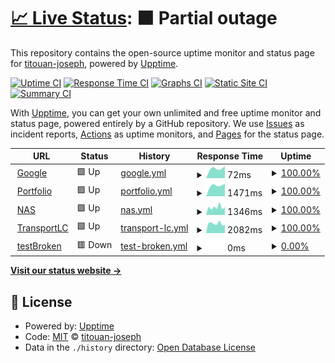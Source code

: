 # [📈 Live Status](https://upptime.cicorella.net): <!--live status--> **🟧 Partial outage**

This repository contains the open-source uptime monitor and status page for [titouan-joseph](https://upptime.cicorella.net), powered by [Upptime](https://github.com/upptime/upptime).

[![Uptime CI](https://github.com/titouan-joseph/upptime/workflows/Uptime%20CI/badge.svg)](https://github.com/titouan-joseph/upptime/actions?query=workflow%3A%22Uptime+CI%22)
[![Response Time CI](https://github.com/titouan-joseph/upptime/workflows/Response%20Time%20CI/badge.svg)](https://github.com/titouan-joseph/upptime/actions?query=workflow%3A%22Response+Time+CI%22)
[![Graphs CI](https://github.com/titouan-joseph/upptime/workflows/Graphs%20CI/badge.svg)](https://github.com/titouan-joseph/upptime/actions?query=workflow%3A%22Graphs+CI%22)
[![Static Site CI](https://github.com/titouan-joseph/upptime/workflows/Static%20Site%20CI/badge.svg)](https://github.com/titouan-joseph/upptime/actions?query=workflow%3A%22Static+Site+CI%22)
[![Summary CI](https://github.com/titouan-joseph/upptime/workflows/Summary%20CI/badge.svg)](https://github.com/titouan-joseph/upptime/actions?query=workflow%3A%22Summary+CI%22)

With [Upptime](https://upptime.js.org), you can get your own unlimited and free uptime monitor and status page, powered entirely by a GitHub repository. We use [Issues](https://github.com/titouan-joseph/upptime/issues) as incident reports, [Actions](https://github.com/titouan-joseph/upptime/actions) as uptime monitors, and [Pages](https://upptime.cicorella.net) for the status page.

<!--start: status pages-->
<!-- This summary is generated by Upptime (https://github.com/upptime/upptime) -->
<!-- Do not edit this manually, your changes will be overwritten -->
<!-- prettier-ignore -->
| URL | Status | History | Response Time | Uptime |
| --- | ------ | ------- | ------------- | ------ |
| <img alt="" src="https://favicons.githubusercontent.com/www.google.com" height="13"> [Google](https://www.google.com) | 🟩 Up | [google.yml](https://github.com/titouan-joseph/upptime/commits/HEAD/history/google.yml) | <details><summary><img alt="Response time graph" src="./graphs/google/response-time-week.png" height="20"> 72ms</summary><br><a href="https://upptime.cicorella.net/history/google"><img alt="Response time 72" src="https://img.shields.io/endpoint?url=https%3A%2F%2Fraw.githubusercontent.com%2Ftitouan-joseph%2Fupptime%2FHEAD%2Fapi%2Fgoogle%2Fresponse-time.json"></a><br><a href="https://upptime.cicorella.net/history/google"><img alt="24-hour response time 72" src="https://img.shields.io/endpoint?url=https%3A%2F%2Fraw.githubusercontent.com%2Ftitouan-joseph%2Fupptime%2FHEAD%2Fapi%2Fgoogle%2Fresponse-time-day.json"></a><br><a href="https://upptime.cicorella.net/history/google"><img alt="7-day response time 72" src="https://img.shields.io/endpoint?url=https%3A%2F%2Fraw.githubusercontent.com%2Ftitouan-joseph%2Fupptime%2FHEAD%2Fapi%2Fgoogle%2Fresponse-time-week.json"></a><br><a href="https://upptime.cicorella.net/history/google"><img alt="30-day response time 72" src="https://img.shields.io/endpoint?url=https%3A%2F%2Fraw.githubusercontent.com%2Ftitouan-joseph%2Fupptime%2FHEAD%2Fapi%2Fgoogle%2Fresponse-time-month.json"></a><br><a href="https://upptime.cicorella.net/history/google"><img alt="1-year response time 72" src="https://img.shields.io/endpoint?url=https%3A%2F%2Fraw.githubusercontent.com%2Ftitouan-joseph%2Fupptime%2FHEAD%2Fapi%2Fgoogle%2Fresponse-time-year.json"></a></details> | <details><summary><a href="https://upptime.cicorella.net/history/google">100.00%</a></summary><a href="https://upptime.cicorella.net/history/google"><img alt="All-time uptime 100.00%" src="https://img.shields.io/endpoint?url=https%3A%2F%2Fraw.githubusercontent.com%2Ftitouan-joseph%2Fupptime%2FHEAD%2Fapi%2Fgoogle%2Fuptime.json"></a><br><a href="https://upptime.cicorella.net/history/google"><img alt="24-hour uptime 100.00%" src="https://img.shields.io/endpoint?url=https%3A%2F%2Fraw.githubusercontent.com%2Ftitouan-joseph%2Fupptime%2FHEAD%2Fapi%2Fgoogle%2Fuptime-day.json"></a><br><a href="https://upptime.cicorella.net/history/google"><img alt="7-day uptime 100.00%" src="https://img.shields.io/endpoint?url=https%3A%2F%2Fraw.githubusercontent.com%2Ftitouan-joseph%2Fupptime%2FHEAD%2Fapi%2Fgoogle%2Fuptime-week.json"></a><br><a href="https://upptime.cicorella.net/history/google"><img alt="30-day uptime 100.00%" src="https://img.shields.io/endpoint?url=https%3A%2F%2Fraw.githubusercontent.com%2Ftitouan-joseph%2Fupptime%2FHEAD%2Fapi%2Fgoogle%2Fuptime-month.json"></a><br><a href="https://upptime.cicorella.net/history/google"><img alt="1-year uptime 100.00%" src="https://img.shields.io/endpoint?url=https%3A%2F%2Fraw.githubusercontent.com%2Ftitouan-joseph%2Fupptime%2FHEAD%2Fapi%2Fgoogle%2Fuptime-year.json"></a></details>
| <img alt="" src="https://favicons.githubusercontent.com/titouan-joseph.cicorella.net" height="13"> [Portfolio](https://titouan-joseph.cicorella.net) | 🟩 Up | [portfolio.yml](https://github.com/titouan-joseph/upptime/commits/HEAD/history/portfolio.yml) | <details><summary><img alt="Response time graph" src="./graphs/portfolio/response-time-week.png" height="20"> 1471ms</summary><br><a href="https://upptime.cicorella.net/history/portfolio"><img alt="Response time 1471" src="https://img.shields.io/endpoint?url=https%3A%2F%2Fraw.githubusercontent.com%2Ftitouan-joseph%2Fupptime%2FHEAD%2Fapi%2Fportfolio%2Fresponse-time.json"></a><br><a href="https://upptime.cicorella.net/history/portfolio"><img alt="24-hour response time 1471" src="https://img.shields.io/endpoint?url=https%3A%2F%2Fraw.githubusercontent.com%2Ftitouan-joseph%2Fupptime%2FHEAD%2Fapi%2Fportfolio%2Fresponse-time-day.json"></a><br><a href="https://upptime.cicorella.net/history/portfolio"><img alt="7-day response time 1471" src="https://img.shields.io/endpoint?url=https%3A%2F%2Fraw.githubusercontent.com%2Ftitouan-joseph%2Fupptime%2FHEAD%2Fapi%2Fportfolio%2Fresponse-time-week.json"></a><br><a href="https://upptime.cicorella.net/history/portfolio"><img alt="30-day response time 1471" src="https://img.shields.io/endpoint?url=https%3A%2F%2Fraw.githubusercontent.com%2Ftitouan-joseph%2Fupptime%2FHEAD%2Fapi%2Fportfolio%2Fresponse-time-month.json"></a><br><a href="https://upptime.cicorella.net/history/portfolio"><img alt="1-year response time 1471" src="https://img.shields.io/endpoint?url=https%3A%2F%2Fraw.githubusercontent.com%2Ftitouan-joseph%2Fupptime%2FHEAD%2Fapi%2Fportfolio%2Fresponse-time-year.json"></a></details> | <details><summary><a href="https://upptime.cicorella.net/history/portfolio">100.00%</a></summary><a href="https://upptime.cicorella.net/history/portfolio"><img alt="All-time uptime 100.00%" src="https://img.shields.io/endpoint?url=https%3A%2F%2Fraw.githubusercontent.com%2Ftitouan-joseph%2Fupptime%2FHEAD%2Fapi%2Fportfolio%2Fuptime.json"></a><br><a href="https://upptime.cicorella.net/history/portfolio"><img alt="24-hour uptime 100.00%" src="https://img.shields.io/endpoint?url=https%3A%2F%2Fraw.githubusercontent.com%2Ftitouan-joseph%2Fupptime%2FHEAD%2Fapi%2Fportfolio%2Fuptime-day.json"></a><br><a href="https://upptime.cicorella.net/history/portfolio"><img alt="7-day uptime 100.00%" src="https://img.shields.io/endpoint?url=https%3A%2F%2Fraw.githubusercontent.com%2Ftitouan-joseph%2Fupptime%2FHEAD%2Fapi%2Fportfolio%2Fuptime-week.json"></a><br><a href="https://upptime.cicorella.net/history/portfolio"><img alt="30-day uptime 100.00%" src="https://img.shields.io/endpoint?url=https%3A%2F%2Fraw.githubusercontent.com%2Ftitouan-joseph%2Fupptime%2FHEAD%2Fapi%2Fportfolio%2Fuptime-month.json"></a><br><a href="https://upptime.cicorella.net/history/portfolio"><img alt="1-year uptime 100.00%" src="https://img.shields.io/endpoint?url=https%3A%2F%2Fraw.githubusercontent.com%2Ftitouan-joseph%2Fupptime%2FHEAD%2Fapi%2Fportfolio%2Fuptime-year.json"></a></details>
| <img alt="" src="https://favicons.githubusercontent.com/nas.cicorella.net" height="13"> [NAS](https://nas.cicorella.net) | 🟩 Up | [nas.yml](https://github.com/titouan-joseph/upptime/commits/HEAD/history/nas.yml) | <details><summary><img alt="Response time graph" src="./graphs/nas/response-time-week.png" height="20"> 1346ms</summary><br><a href="https://upptime.cicorella.net/history/nas"><img alt="Response time 1346" src="https://img.shields.io/endpoint?url=https%3A%2F%2Fraw.githubusercontent.com%2Ftitouan-joseph%2Fupptime%2FHEAD%2Fapi%2Fnas%2Fresponse-time.json"></a><br><a href="https://upptime.cicorella.net/history/nas"><img alt="24-hour response time 1346" src="https://img.shields.io/endpoint?url=https%3A%2F%2Fraw.githubusercontent.com%2Ftitouan-joseph%2Fupptime%2FHEAD%2Fapi%2Fnas%2Fresponse-time-day.json"></a><br><a href="https://upptime.cicorella.net/history/nas"><img alt="7-day response time 1346" src="https://img.shields.io/endpoint?url=https%3A%2F%2Fraw.githubusercontent.com%2Ftitouan-joseph%2Fupptime%2FHEAD%2Fapi%2Fnas%2Fresponse-time-week.json"></a><br><a href="https://upptime.cicorella.net/history/nas"><img alt="30-day response time 1346" src="https://img.shields.io/endpoint?url=https%3A%2F%2Fraw.githubusercontent.com%2Ftitouan-joseph%2Fupptime%2FHEAD%2Fapi%2Fnas%2Fresponse-time-month.json"></a><br><a href="https://upptime.cicorella.net/history/nas"><img alt="1-year response time 1346" src="https://img.shields.io/endpoint?url=https%3A%2F%2Fraw.githubusercontent.com%2Ftitouan-joseph%2Fupptime%2FHEAD%2Fapi%2Fnas%2Fresponse-time-year.json"></a></details> | <details><summary><a href="https://upptime.cicorella.net/history/nas">100.00%</a></summary><a href="https://upptime.cicorella.net/history/nas"><img alt="All-time uptime 100.00%" src="https://img.shields.io/endpoint?url=https%3A%2F%2Fraw.githubusercontent.com%2Ftitouan-joseph%2Fupptime%2FHEAD%2Fapi%2Fnas%2Fuptime.json"></a><br><a href="https://upptime.cicorella.net/history/nas"><img alt="24-hour uptime 100.00%" src="https://img.shields.io/endpoint?url=https%3A%2F%2Fraw.githubusercontent.com%2Ftitouan-joseph%2Fupptime%2FHEAD%2Fapi%2Fnas%2Fuptime-day.json"></a><br><a href="https://upptime.cicorella.net/history/nas"><img alt="7-day uptime 100.00%" src="https://img.shields.io/endpoint?url=https%3A%2F%2Fraw.githubusercontent.com%2Ftitouan-joseph%2Fupptime%2FHEAD%2Fapi%2Fnas%2Fuptime-week.json"></a><br><a href="https://upptime.cicorella.net/history/nas"><img alt="30-day uptime 100.00%" src="https://img.shields.io/endpoint?url=https%3A%2F%2Fraw.githubusercontent.com%2Ftitouan-joseph%2Fupptime%2FHEAD%2Fapi%2Fnas%2Fuptime-month.json"></a><br><a href="https://upptime.cicorella.net/history/nas"><img alt="1-year uptime 100.00%" src="https://img.shields.io/endpoint?url=https%3A%2F%2Fraw.githubusercontent.com%2Ftitouan-joseph%2Fupptime%2FHEAD%2Fapi%2Fnas%2Fuptime-year.json"></a></details>
| <img alt="" src="https://favicons.githubusercontent.com/www.transportlc.fr" height="13"> [TransportLC](https://www.transportlc.fr) | 🟩 Up | [transport-lc.yml](https://github.com/titouan-joseph/upptime/commits/HEAD/history/transport-lc.yml) | <details><summary><img alt="Response time graph" src="./graphs/transport-lc/response-time-week.png" height="20"> 2082ms</summary><br><a href="https://upptime.cicorella.net/history/transport-lc"><img alt="Response time 2082" src="https://img.shields.io/endpoint?url=https%3A%2F%2Fraw.githubusercontent.com%2Ftitouan-joseph%2Fupptime%2FHEAD%2Fapi%2Ftransport-lc%2Fresponse-time.json"></a><br><a href="https://upptime.cicorella.net/history/transport-lc"><img alt="24-hour response time 2082" src="https://img.shields.io/endpoint?url=https%3A%2F%2Fraw.githubusercontent.com%2Ftitouan-joseph%2Fupptime%2FHEAD%2Fapi%2Ftransport-lc%2Fresponse-time-day.json"></a><br><a href="https://upptime.cicorella.net/history/transport-lc"><img alt="7-day response time 2082" src="https://img.shields.io/endpoint?url=https%3A%2F%2Fraw.githubusercontent.com%2Ftitouan-joseph%2Fupptime%2FHEAD%2Fapi%2Ftransport-lc%2Fresponse-time-week.json"></a><br><a href="https://upptime.cicorella.net/history/transport-lc"><img alt="30-day response time 2082" src="https://img.shields.io/endpoint?url=https%3A%2F%2Fraw.githubusercontent.com%2Ftitouan-joseph%2Fupptime%2FHEAD%2Fapi%2Ftransport-lc%2Fresponse-time-month.json"></a><br><a href="https://upptime.cicorella.net/history/transport-lc"><img alt="1-year response time 2082" src="https://img.shields.io/endpoint?url=https%3A%2F%2Fraw.githubusercontent.com%2Ftitouan-joseph%2Fupptime%2FHEAD%2Fapi%2Ftransport-lc%2Fresponse-time-year.json"></a></details> | <details><summary><a href="https://upptime.cicorella.net/history/transport-lc">100.00%</a></summary><a href="https://upptime.cicorella.net/history/transport-lc"><img alt="All-time uptime 100.00%" src="https://img.shields.io/endpoint?url=https%3A%2F%2Fraw.githubusercontent.com%2Ftitouan-joseph%2Fupptime%2FHEAD%2Fapi%2Ftransport-lc%2Fuptime.json"></a><br><a href="https://upptime.cicorella.net/history/transport-lc"><img alt="24-hour uptime 100.00%" src="https://img.shields.io/endpoint?url=https%3A%2F%2Fraw.githubusercontent.com%2Ftitouan-joseph%2Fupptime%2FHEAD%2Fapi%2Ftransport-lc%2Fuptime-day.json"></a><br><a href="https://upptime.cicorella.net/history/transport-lc"><img alt="7-day uptime 100.00%" src="https://img.shields.io/endpoint?url=https%3A%2F%2Fraw.githubusercontent.com%2Ftitouan-joseph%2Fupptime%2FHEAD%2Fapi%2Ftransport-lc%2Fuptime-week.json"></a><br><a href="https://upptime.cicorella.net/history/transport-lc"><img alt="30-day uptime 100.00%" src="https://img.shields.io/endpoint?url=https%3A%2F%2Fraw.githubusercontent.com%2Ftitouan-joseph%2Fupptime%2FHEAD%2Fapi%2Ftransport-lc%2Fuptime-month.json"></a><br><a href="https://upptime.cicorella.net/history/transport-lc"><img alt="1-year uptime 100.00%" src="https://img.shields.io/endpoint?url=https%3A%2F%2Fraw.githubusercontent.com%2Ftitouan-joseph%2Fupptime%2FHEAD%2Fapi%2Ftransport-lc%2Fuptime-year.json"></a></details>
| <img alt="" src="https://favicons.githubusercontent.com/thissitedoesnotexist.koj.co" height="13"> [testBroken](https://thissitedoesnotexist.koj.co) | 🟥 Down | [test-broken.yml](https://github.com/titouan-joseph/upptime/commits/HEAD/history/test-broken.yml) | <details><summary><img alt="Response time graph" src="./graphs/test-broken/response-time-week.png" height="20"> 0ms</summary><br><a href="https://upptime.cicorella.net/history/test-broken"><img alt="Response time 0" src="https://img.shields.io/endpoint?url=https%3A%2F%2Fraw.githubusercontent.com%2Ftitouan-joseph%2Fupptime%2FHEAD%2Fapi%2Ftest-broken%2Fresponse-time.json"></a><br><a href="https://upptime.cicorella.net/history/test-broken"><img alt="24-hour response time 0" src="https://img.shields.io/endpoint?url=https%3A%2F%2Fraw.githubusercontent.com%2Ftitouan-joseph%2Fupptime%2FHEAD%2Fapi%2Ftest-broken%2Fresponse-time-day.json"></a><br><a href="https://upptime.cicorella.net/history/test-broken"><img alt="7-day response time 0" src="https://img.shields.io/endpoint?url=https%3A%2F%2Fraw.githubusercontent.com%2Ftitouan-joseph%2Fupptime%2FHEAD%2Fapi%2Ftest-broken%2Fresponse-time-week.json"></a><br><a href="https://upptime.cicorella.net/history/test-broken"><img alt="30-day response time 0" src="https://img.shields.io/endpoint?url=https%3A%2F%2Fraw.githubusercontent.com%2Ftitouan-joseph%2Fupptime%2FHEAD%2Fapi%2Ftest-broken%2Fresponse-time-month.json"></a><br><a href="https://upptime.cicorella.net/history/test-broken"><img alt="1-year response time 0" src="https://img.shields.io/endpoint?url=https%3A%2F%2Fraw.githubusercontent.com%2Ftitouan-joseph%2Fupptime%2FHEAD%2Fapi%2Ftest-broken%2Fresponse-time-year.json"></a></details> | <details><summary><a href="https://upptime.cicorella.net/history/test-broken">0.00%</a></summary><a href="https://upptime.cicorella.net/history/test-broken"><img alt="All-time uptime 0.00%" src="https://img.shields.io/endpoint?url=https%3A%2F%2Fraw.githubusercontent.com%2Ftitouan-joseph%2Fupptime%2FHEAD%2Fapi%2Ftest-broken%2Fuptime.json"></a><br><a href="https://upptime.cicorella.net/history/test-broken"><img alt="24-hour uptime 0.00%" src="https://img.shields.io/endpoint?url=https%3A%2F%2Fraw.githubusercontent.com%2Ftitouan-joseph%2Fupptime%2FHEAD%2Fapi%2Ftest-broken%2Fuptime-day.json"></a><br><a href="https://upptime.cicorella.net/history/test-broken"><img alt="7-day uptime 0.00%" src="https://img.shields.io/endpoint?url=https%3A%2F%2Fraw.githubusercontent.com%2Ftitouan-joseph%2Fupptime%2FHEAD%2Fapi%2Ftest-broken%2Fuptime-week.json"></a><br><a href="https://upptime.cicorella.net/history/test-broken"><img alt="30-day uptime 0.00%" src="https://img.shields.io/endpoint?url=https%3A%2F%2Fraw.githubusercontent.com%2Ftitouan-joseph%2Fupptime%2FHEAD%2Fapi%2Ftest-broken%2Fuptime-month.json"></a><br><a href="https://upptime.cicorella.net/history/test-broken"><img alt="1-year uptime 0.00%" src="https://img.shields.io/endpoint?url=https%3A%2F%2Fraw.githubusercontent.com%2Ftitouan-joseph%2Fupptime%2FHEAD%2Fapi%2Ftest-broken%2Fuptime-year.json"></a></details>

<!--end: status pages-->

[**Visit our status website →**](https://upptime.cicorella.net)

## 📄 License

- Powered by: [Upptime](https://github.com/upptime/upptime)
- Code: [MIT](./LICENSE) © [titouan-joseph](https://upptime.cicorella.net)
- Data in the `./history` directory: [Open Database License](https://opendatacommons.org/licenses/odbl/1-0/)
